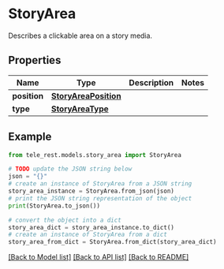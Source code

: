 # StoryArea

Describes a clickable area on a story media.

## Properties

Name | Type | Description | Notes
------------ | ------------- | ------------- | -------------
**position** | [**StoryAreaPosition**](StoryAreaPosition.md) |  | 
**type** | [**StoryAreaType**](StoryAreaType.md) |  | 

## Example

```python
from tele_rest.models.story_area import StoryArea

# TODO update the JSON string below
json = "{}"
# create an instance of StoryArea from a JSON string
story_area_instance = StoryArea.from_json(json)
# print the JSON string representation of the object
print(StoryArea.to_json())

# convert the object into a dict
story_area_dict = story_area_instance.to_dict()
# create an instance of StoryArea from a dict
story_area_from_dict = StoryArea.from_dict(story_area_dict)
```
[[Back to Model list]](../README.md#documentation-for-models) [[Back to API list]](../README.md#documentation-for-api-endpoints) [[Back to README]](../README.md)


